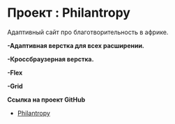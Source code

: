 # Проект : Philantropy

Адаптивный сайт про благотворительность в африке. 

**-Адаптивная верстка для всех расширении.**

**-Кроссбраузерная верстка.**

**-Flex**

**-Grid**

**Ссылка на проект GitHub**

* [Philantropy]( https://derezaivan.github.io/Philantropy/)
